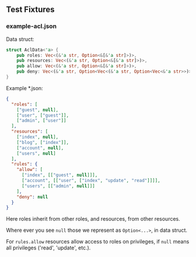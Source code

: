 ## Test Fixtures

### example-acl.json

Data struct:

```rust
struct AclData<'a> {
    pub roles: Vec<(&'a str, Option<&[&'a str]>)>,
    pub resources: Vec<(&'a str, Option<&[&'a str]>)>,
    pub allow: Vec<(&'a str, Option<&[&'a str]>)>,
    pub deny: Vec<(&'a str, Option<Vec<(&'a str, Option<Vec<&'a str>>)>>)>,
}
```

Example *.json:

```json
{
  "roles": [
    ["guest", null],
    ["user", ["guest"]],
    ["admin", ["user"]]
  ],
  "resources": [
    ["index", null],
    ["blog", ["index"]],
    ["account", null],
    ["users", null]
  ],
  "rules": {
    "allow": [
      ["index", [["guest", null]]],
      ["account", [["user", ["index", "update", "read"]]]],
      ["users", [["admin", null]]]
    ],
    "deny": null
  }
}
```

Here roles inherit from other roles, and resources, from other resources.

Where ever you see `null` those we represent as `Option<...>`, in data struct.

For `rules.allow` resources allow access to roles on privileges, if `null` means all privileges ('read', 'update', etc.).
